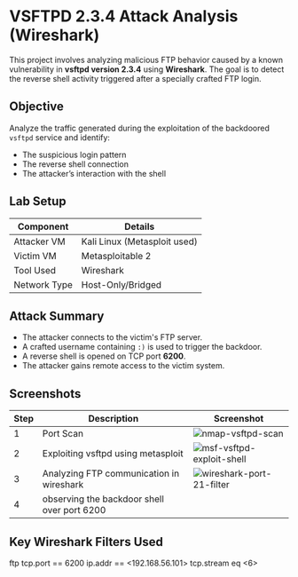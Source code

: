 # VSFTPD 2.3.4 Attack Analysis (Wireshark)

This project involves analyzing malicious FTP behavior caused by a known vulnerability in **vsftpd version 2.3.4** using **Wireshark**. The goal is to detect the reverse shell activity triggered after a specially crafted FTP login.

## Objective

Analyze the traffic generated during the exploitation of the backdoored `vsftpd` service and identify:
- The suspicious login pattern
- The reverse shell connection
- The attacker’s interaction with the shell

## Lab Setup

| Component     | Details                          |
|---------------|----------------------------------|
| Attacker VM   | Kali Linux (Metasploit used)     |
| Victim VM     | Metasploitable 2                 |
| Tool Used     | Wireshark                        |
| Network Type  | Host-Only/Bridged                |

## Attack Summary

- The attacker connects to the victim's FTP server.
- A crafted username containing `:)` is used to trigger the backdoor.
- A reverse shell is opened on TCP port **6200**.
- The attacker gains remote access to the victim system.

## Screenshots

| Step | Description                                 | Screenshot                                                                                                         |
|------|---------------------------------------------|--------------------------------------------------------------------------------------------------------------------|
| 1    | Port Scan                                   | ![nmap-vsftpd-scan](https://github.com/user-attachments/assets/d32ac994-0a16-4729-97a0-c5c0bfab4d28)               |
| 2    | Exploiting vsftpd using metasploit          | ![msf-vsftpd-exploit-shell](https://github.com/user-attachments/assets/fa82b0c8-8e59-4cfb-8a49-5dd4ddbf6f43)       |
| 3    | Analyzing FTP communication in wireshark    |        ![wireshark-port-21-filter](https://github.com/user-attachments/assets/b2682db6-2a6e-40e0-93ee-9892822f71f3)|
| 4    | observing the backdoor shell over port 6200 |

## Key Wireshark Filters Used

ftp
tcp.port == 6200
ip.addr == <192.168.56.101>
tcp.stream eq <6>
